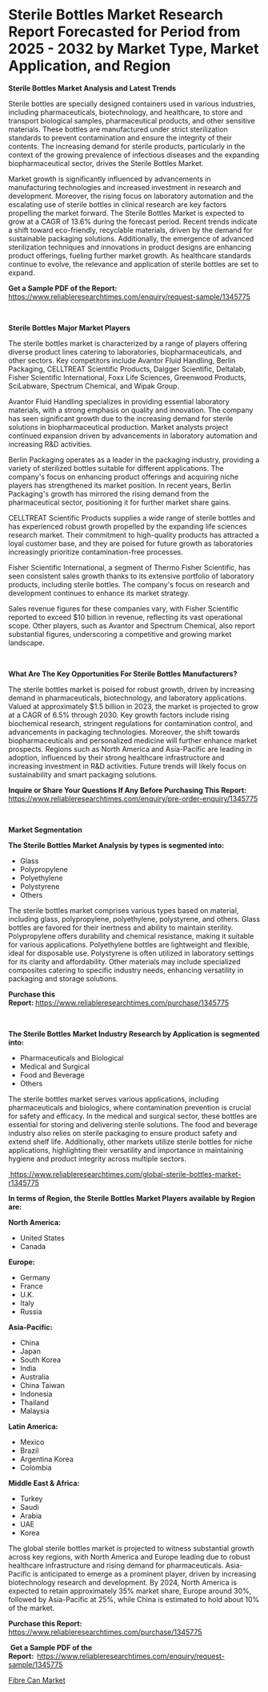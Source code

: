 <p><h1>Sterile Bottles Market Research Report Forecasted for Period from 2025 -  2032 by Market Type, Market Application, and Region</h1></p><p><strong>Sterile Bottles Market Analysis and Latest Trends</strong></p>
<p><p>Sterile bottles are specially designed containers used in various industries, including pharmaceuticals, biotechnology, and healthcare, to store and transport biological samples, pharmaceutical products, and other sensitive materials. These bottles are manufactured under strict sterilization standards to prevent contamination and ensure the integrity of their contents. The increasing demand for sterile products, particularly in the context of the growing prevalence of infectious diseases and the expanding biopharmaceutical sector, drives the Sterile Bottles Market.</p><p>Market growth is significantly influenced by advancements in manufacturing technologies and increased investment in research and development. Moreover, the rising focus on laboratory automation and the escalating use of sterile bottles in clinical research are key factors propelling the market forward. The Sterile Bottles Market is expected to grow at a CAGR of 13.6% during the forecast period. Recent trends indicate a shift toward eco-friendly, recyclable materials, driven by the demand for sustainable packaging solutions. Additionally, the emergence of advanced sterilization techniques and innovations in product designs are enhancing product offerings, fueling further market growth. As healthcare standards continue to evolve, the relevance and application of sterile bottles are set to expand.</p></p>
<p><strong>Get a Sample PDF of the Report:&nbsp;</strong> <a href="https://www.reliableresearchtimes.com/enquiry/request-sample/1345775?utm_campaign=2237&utm_medium=2&utm_source=Github&utm_content=ia&utm_term=08032025&utm_id=sterile-bottles">https://www.reliableresearchtimes.com/enquiry/request-sample/1345775</a></p>
<p>&nbsp;</p>
<p><strong>Sterile Bottles Major Market Players</strong></p>
<p><p>The sterile bottles market is characterized by a range of players offering diverse product lines catering to laboratories, biopharmaceuticals, and other sectors. Key competitors include Avantor Fluid Handling, Berlin Packaging, CELLTREAT Scientific Products, Daigger Scientific, Deltalab, Fisher Scientific International, Foxx Life Sciences, Greenwood Products, SciLabware, Spectrum Chemical, and Wipak Group.</p><p>Avantor Fluid Handling specializes in providing essential laboratory materials, with a strong emphasis on quality and innovation. The company has seen significant growth due to the increasing demand for sterile solutions in biopharmaceutical production. Market analysts project continued expansion driven by advancements in laboratory automation and increasing R&D activities.</p><p>Berlin Packaging operates as a leader in the packaging industry, providing a variety of sterilized bottles suitable for different applications. The company's focus on enhancing product offerings and acquiring niche players has strengthened its market position. In recent years, Berlin Packaging's growth has mirrored the rising demand from the pharmaceutical sector, positioning it for further market share gains.</p><p>CELLTREAT Scientific Products supplies a wide range of sterile bottles and has experienced robust growth propelled by the expanding life sciences research market. Their commitment to high-quality products has attracted a loyal customer base, and they are poised for future growth as laboratories increasingly prioritize contamination-free processes.</p><p>Fisher Scientific International, a segment of Thermo Fisher Scientific, has seen consistent sales growth thanks to its extensive portfolio of laboratory products, including sterile bottles. The company's focus on research and development continues to enhance its market strategy.</p><p>Sales revenue figures for these companies vary, with Fisher Scientific reported to exceed $10 billion in revenue, reflecting its vast operational scope. Other players, such as Avantor and Spectrum Chemical, also report substantial figures, underscoring a competitive and growing market landscape.</p></p>
<p>&nbsp;</p>
<p><strong>What Are The Key Opportunities For Sterile Bottles Manufacturers?</strong></p>
<p><p>The sterile bottles market is poised for robust growth, driven by increasing demand in pharmaceuticals, biotechnology, and laboratory applications. Valued at approximately $1.5 billion in 2023, the market is projected to grow at a CAGR of 6.5% through 2030. Key growth factors include rising biochemical research, stringent regulations for contamination control, and advancements in packaging technologies. Moreover, the shift towards biopharmaceuticals and personalized medicine will further enhance market prospects. Regions such as North America and Asia-Pacific are leading in adoption, influenced by their strong healthcare infrastructure and increasing investment in R&D activities. Future trends will likely focus on sustainability and smart packaging solutions.</p></p>
<p><strong>Inquire or Share Your Questions If Any Before Purchasing This Report:</strong> <a href="https://www.reliableresearchtimes.com/enquiry/pre-order-enquiry/1345775?utm_campaign=2237&utm_medium=2&utm_source=Github&utm_content=ia&utm_term=08032025&utm_id=sterile-bottles">https://www.reliableresearchtimes.com/enquiry/pre-order-enquiry/1345775</a></p>
<p>&nbsp;</p>
<p><strong>Market Segmentation</strong></p>
<p><strong>The Sterile Bottles Market Analysis by types is segmented into:</strong></p>
<p><ul><li>Glass</li><li>Polypropylene</li><li>Polyethylene</li><li>Polystyrene</li><li>Others</li></ul></p>
<p><p>The sterile bottles market comprises various types based on material, including glass, polypropylene, polyethylene, polystyrene, and others. Glass bottles are favored for their inertness and ability to maintain sterility. Polypropylene offers durability and chemical resistance, making it suitable for various applications. Polyethylene bottles are lightweight and flexible, ideal for disposable use. Polystyrene is often utilized in laboratory settings for its clarity and affordability. Other materials may include specialized composites catering to specific industry needs, enhancing versatility in packaging and storage solutions.</p></p>
<p><strong>Purchase this Report:&nbsp;</strong><a href="https://www.reliableresearchtimes.com/purchase/1345775?utm_campaign=2237&utm_medium=2&utm_source=Github&utm_content=ia&utm_term=08032025&utm_id=sterile-bottles">https://www.reliableresearchtimes.com/purchase/1345775</a></p>
<p>&nbsp;</p>
<p><strong>The Sterile Bottles Market Industry Research by Application is segmented into:</strong></p>
<p><ul><li>Pharmaceuticals and Biological</li><li>Medical and Surgical</li><li>Food and Beverage</li><li>Others</li></ul></p>
<p><p>The sterile bottles market serves various applications, including pharmaceuticals and biologics, where contamination prevention is crucial for safety and efficacy. In the medical and surgical sector, these bottles are essential for storing and delivering sterile solutions. The food and beverage industry also relies on sterile packaging to ensure product safety and extend shelf life. Additionally, other markets utilize sterile bottles for niche applications, highlighting their versatility and importance in maintaining hygiene and product integrity across multiple sectors.</p></p>
<p><a href="https://www.reliableresearchtimes.com/global-sterile-bottles-market-r1345775?utm_campaign=2237&utm_medium=2&utm_source=Github&utm_content=ia&utm_term=08032025&utm_id=sterile-bottles">&nbsp;https://www.reliableresearchtimes.com/global-sterile-bottles-market-r1345775</a></p>
<p><strong>In terms of Region, the Sterile Bottles Market Players available by Region are:</strong></p>
<p>
    <p> <strong> North America: </strong>
        <ul>
            <li>United States</li>
            <li>Canada</li>
        </ul>
        </p> 
    <p> <strong> Europe: </strong>
        <ul>
            <li>Germany</li>
            <li>France</li>
            <li>U.K.</li>
            <li>Italy</li>
            <li>Russia</li>
        </ul>
        </p> 
    <p> <strong> Asia-Pacific: </strong>
        <ul>
            <li>China</li>
            <li>Japan</li>
            <li>South Korea</li>
            <li>India</li>
            <li>Australia</li>
            <li>China Taiwan</li>
            <li>Indonesia</li>
            <li>Thailand</li>
            <li>Malaysia</li>
        </ul>
        </p> 
    <p> <strong> Latin America: </strong>
        <ul>
            <li>Mexico</li>
            <li>Brazil</li>
            <li>Argentina Korea</li>
            <li>Colombia</li>
        </ul>
        </p> 
    <p> <strong> Middle East & Africa: </strong>
        <ul>
            <li>Turkey</li>
            <li>Saudi</li>
            <li>Arabia</li>
            <li>UAE</li>
            <li>Korea</li>
        </ul>
    </p>
    </p>
<p><p>The global sterile bottles market is projected to witness substantial growth across key regions, with North America and Europe leading due to robust healthcare infrastructure and rising demand for pharmaceuticals. Asia-Pacific is anticipated to emerge as a prominent player, driven by increasing biotechnology research and development. By 2024, North America is expected to retain approximately 35% market share, Europe around 30%, followed by Asia-Pacific at 25%, while China is estimated to hold about 10% of the market.</p></p>
<p><strong>Purchase this Report: </strong><a href="https://www.reliableresearchtimes.com/purchase/1345775?utm_campaign=2237&utm_medium=2&utm_source=Github&utm_content=ia&utm_term=08032025&utm_id=sterile-bottles">https://www.reliableresearchtimes.com/purchase/1345775</a></p>
<p>&nbsp;<strong>Get a Sample PDF of the Report:&nbsp;&nbsp;</strong><a href="https://www.reliableresearchtimes.com/enquiry/request-sample/1345775?utm_campaign=2237&utm_medium=2&utm_source=Github&utm_content=ia&utm_term=08032025&utm_id=sterile-bottles">https://www.reliableresearchtimes.com/enquiry/request-sample/1345775</a></p>
<p><strong></strong></p>
<p><p><a href="https://github.com/mcfred89/Market-Research-Report-List-1/blob/main/fibre-can-market.md?utm_campaign=2237&utm_medium=2&utm_source=Github&utm_content=ia&utm_term=08032025&utm_id=sterile-bottles">Fibre Can Market</a></p></p>